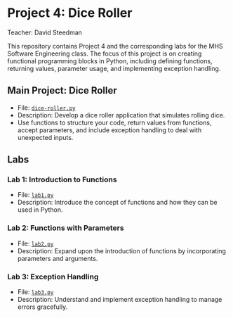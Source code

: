 # Project 4: Dice Roller

Teacher: David Steedman

This repository contains Project 4 and the corresponding labs for the MHS Software Engineering class. 
The focus of this project is on creating functional programming blocks in Python, including defining functions, returning values, parameter usage, and implementing exception handling.

## Main Project: Dice Roller
- File: [`dice-roller.py`](dice-roller.py)
- Description: Develop a dice roller application that simulates rolling dice. 
- Use functions to structure your code, return values from functions, accept parameters, and include exception handling to deal with unexpected inputs.

## Labs

### Lab 1: Introduction to Functions
- File: [`lab1.py`](lab1.py)
- Description: Introduce the concept of functions and how they can be used in Python.

### Lab 2: Functions with Parameters
- File: [`lab2.py`](lab2.py)
- Description: Expand upon the introduction of functions by incorporating parameters and arguments.

### Lab 3: Exception Handling
- File: [`lab3.py`](lab3.py)
- Description: Understand and implement exception handling to manage errors gracefully.
